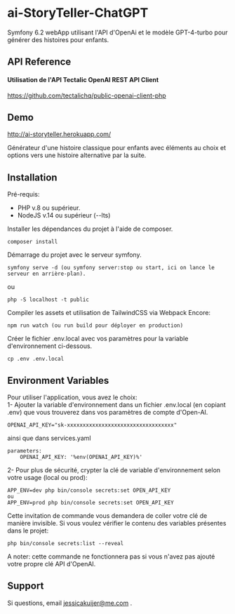 
# ai-StoryTeller-ChatGPT

Symfony 6.2 webApp utilisant l'API d'OpenAi et le modèle GPT-4-turbo pour générer des histoires pour enfants.

## API Reference

#### Utilisation de l'API Tectalic OpenAI REST API Client

  https://github.com/tectalichq/public-openai-client-php

## Demo

http://ai-storyteller.herokuapp.com/
  
Générateur d'une histoire classique pour enfants avec éléments au choix et options vers une histoire alternative par la suite.

## Installation
Pré-requis:  
- PHP v.8 ou supérieur.
- NodeJS v.14 ou supérieur (--lts)

Installer les dépendances du projet à l'aide de composer.  
```
composer install

```  
Démarrage du projet avec le serveur symfony.  
```
symfony serve -d (ou symfony server:stop ou start, ici on lance le serveur en arrière-plan).
```  
ou  
```
php -S localhost -t public
```  
Compiler les assets et utilisation de TailwindCSS via Webpack Encore:  
```
npm run watch (ou run build pour déployer en production)
```  

Créer le fichier .env.local avec vos paramètres pour la variable d'environnement ci-dessous.  
```
cp .env .env.local

```  

## Environment Variables

Pour utiliser l'application, vous avez le choix:  
1- Ajouter la variable d'environnement dans un fichier .env.local (en copiant .env) que vous trouverez dans vos paramètres de compte d'Open-AI.

`OPENAI_API_KEY="sk-xxxxxxxxxxxxxxxxxxxxxxxxxxxxxxxxxx"`

ainsi que dans services.yaml
```
parameters:
    OPENAI_API_KEY: '%env(OPENAI_API_KEY)%'
```
  
2- Pour plus de sécurité, crypter la clé de variable d'environnement selon votre usage (local ou prod):
```
APP_ENV=dev php bin/console secrets:set OPEN_API_KEY
ou
APP_ENV=prod php bin/console secrets:set OPEN_API_KEY
```
Cette invitation de commande vous demandera de coller votre clé de manière invisible.
  Si vous voulez vérifier le contenu des variables présentes dans le projet:
```
php bin/console secrets:list --reveal 
```
  A noter: cette commande ne fonctionnera pas si vous n'avez pas ajouté votre propre clé API d'OpenAI.
## Support

Si questions, email jessicakuijer@me.com .

